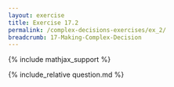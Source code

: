 ```yaml
---
layout: exercise
title: Exercise 17.2
permalink: /complex-decisions-exercises/ex_2/
breadcrumb: 17-Making-Complex-Decision
---
```


{% include mathjax_support %}

<div><i class="arrow-up loader" data-chapter="complex-decisions-exercises" data-exercise="ex_2" data-rating="0"></i></div>
{% include_relative question.md %}
